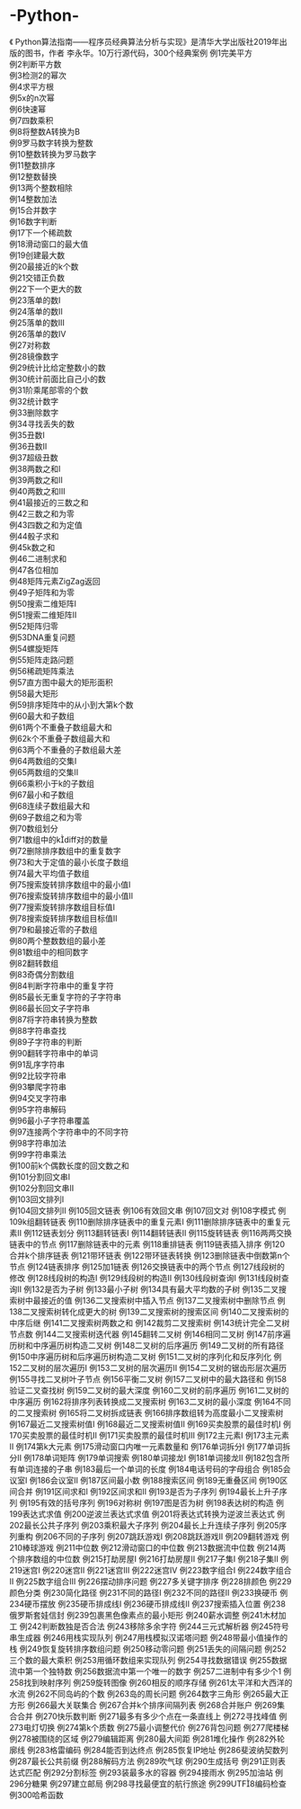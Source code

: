 # -Python-
《 Python算法指南——程序员经典算法分析与实现》是清华大学出版社2019年出版的图书，作者 李永华。10万行源代码，300个经典案例
例1完美平方    
例2判断平方数    
例3检测2的幂次    
例4求平方根    
例5x的n次幂    
例6快速幂    
例7四数乘积    
例8将整数A转换为B    
例9罗马数字转换为整数    
例10整数转换为罗马数字    
例11整数排序    
例12整数替换    
例13两个整数相除    
例14整数加法    
例15合并数字    
例16数字判断    
例17下一个稀疏数    
例18滑动窗口的最大值    
例19创建最大数    
例20最接近的k个数    
例21交错正负数    
例22下一个更大的数    
例23落单的数Ⅰ    
例24落单的数Ⅱ    
例25落单的数Ⅲ    
例26落单的数Ⅳ    
例27对称数    
例28镜像数字    
例29统计比给定整数小的数    
例30统计前面比自己小的数    
例31阶乘尾部零的个数    
例32统计数字    
例33删除数字    
例34寻找丢失的数    
例35丑数Ⅰ    
例36丑数Ⅱ    
例37超级丑数    
例38两数之和Ⅰ    
例39两数之和Ⅱ    
例40两数之和Ⅲ    
例41最接近的三数之和    
例42三数之和为零    
例43四数之和为定值    
例44骰子求和    
例45k数之和    
例46二进制求和    
例47各位相加    
例48矩阵元素ZigZag返回    
例49子矩阵和为零    
例50搜索二维矩阵Ⅰ    
例51搜索二维矩阵Ⅱ    
例52矩阵归零    
例53DNA重复问题    
例54螺旋矩阵    
例55矩阵走路问题    
例56稀疏矩阵乘法    
例57直方图中最大的矩形面积    
例58最大矩形    
例59排序矩阵中的从小到大第k个数    
例60最大和子数组    
例61两个不重叠子数组最大和    
例62k个不重叠子数组最大和    
例63两个不重叠的子数组最大差    
例64两数组的交集Ⅰ    
例65两数组的交集Ⅱ    
例66乘积小于k的子数组    
例67最小和子数组    
例68连续子数组最大和    
例69子数组之和为零    
例70数组划分    
例71数组中的kdiff对的数量    
例72删除排序数组中的重复数字    
例73和大于定值的最小长度子数组    
例74最大平均值子数组    
例75搜索旋转排序数组中的最小值Ⅰ    
例76搜索旋转排序数组中的最小值Ⅱ    
例77搜索旋转排序数组目标值Ⅰ    
例78搜索旋转排序数组目标值Ⅱ    
例79和最接近零的子数组    
例80两个整数数组的最小差    
例81数组中的相同数字    
例82翻转数组    
例83奇偶分割数组    
例84判断字符串中的重复字符    
例85最长无重复字符的子字符串    
例86最长回文子字符串    
例87将字符串转换为整数    
例88字符串查找    
例89子字符串的判断    
例90翻转字符串中的单词    
例91乱序字符串    
例92比较字符串    
例93攀爬字符串    
例94交叉字符串    
例95字符串解码    
例96最小子字符串覆盖    
例97连接两个字符串中的不同字符    
例98字符串加法    
例99字符串乘法    
例100前k个偶数长度的回文数之和    
例101分割回文串Ⅰ    
例102分割回文串Ⅱ    
例103回文排列Ⅰ    
例104回文排列Ⅱ
例105回文链表
例106有效回文串
例107回文对
例108字模式
例109k组翻转链表
例110删除排序链表中的重复元素Ⅰ
例111删除排序链表中的重复元素Ⅱ
例112链表划分
例113翻转链表Ⅰ
例114翻转链表Ⅱ
例115旋转链表
例116两两交换链表中的节点
例117删除链表中的元素
例118重排链表
例119链表插入排序
例120合并k个排序链表
例121带环链表
例122带环链表转换
例123删除链表中倒数第n个节点
例124链表排序
例125加1链表
例126交换链表中的两个节点
例127线段树的修改
例128线段树的构造Ⅰ
例129线段树的构造Ⅱ
例130线段树查询Ⅰ
例131线段树查询Ⅱ
例132是否为子树
例133最小子树
例134具有最大平均数的子树
例135二叉搜索树中最接近的值
例136二叉搜索树中插入节点
例137二叉搜索树中删除节点
例138二叉搜索树转化成更大的树
例139二叉搜索树的搜索区间
例140二叉搜索树的中序后继
例141二叉搜索树两数之和
例142裁剪二叉搜索树
例143统计完全二叉树节点数
例144二叉搜索树迭代器
例145翻转二叉树
例146相同二叉树
例147前序遍历树和中序遍历树构造二叉树
例148二叉树的后序遍历
例149二叉树的所有路径
例150中序遍历树和后序遍历树构造二叉树
例151二叉树的序列化和反序列化
例152二叉树的层次遍历Ⅰ
例153二叉树的层次遍历Ⅱ
例154二叉树的锯齿形层次遍历
例155寻找二叉树叶子节点
例156平衡二叉树
例157二叉树中的最大路径和
例158验证二叉查找树
例159二叉树的最大深度
例160二叉树的前序遍历
例161二叉树的中序遍历
例162将排序列表转换成二叉搜索树
例163二叉树的最小深度
例164不同的二叉搜索树
例165将二叉树拆成链表
例166排序数组转为高度最小二叉搜索树
例167最近二叉搜索树值Ⅰ
例168最近二叉搜索树值Ⅱ
例169买卖股票的最佳时机Ⅰ
例170买卖股票的最佳时机Ⅱ
例171买卖股票的最佳时机Ⅲ
例172主元素Ⅰ
例173主元素Ⅱ
例174第k大元素
例175滑动窗口内唯一元素数量和
例176单词拆分Ⅰ
例177单词拆分Ⅱ
例178单词矩阵
例179单词搜索
例180单词接龙Ⅰ
例181单词接龙Ⅱ
例182包含所有单词连接的子串
例183最后一个单词的长度
例184电话号码的字母组合
例185会议室Ⅰ
例186会议室Ⅱ
例187区间最小数
例188搜索区间
例189无重叠区间
例190区间合并
例191区间求和Ⅰ
例192区间求和Ⅱ
例193是否为子序列
例194最长上升子序列
例195有效的括号序列
例196对称树
例197图是否为树
例198表达树的构造
例199表达式求值
例200逆波兰表达式求值
例201将表达式转换为逆波兰表达式
例202最长公共子序列
例203乘积最大子序列
例204最长上升连续子序列
例205序列重构
例206不同的子序列
例207跳跃游戏Ⅰ
例208跳跃游戏Ⅱ
例209翻转游戏
例210棒球游戏
例211中位数
例212滑动窗口的中位数
例213数据流中位数
例214两个排序数组的中位数
例215打劫房屋Ⅰ
例216打劫房屋Ⅱ
例217子集Ⅰ
例218子集Ⅱ
例219迷宫Ⅰ
例220迷宫Ⅱ
例221迷宫Ⅲ
例222迷宫Ⅳ
例223数字组合Ⅰ
例224数字组合Ⅱ
例225数字组合Ⅲ
例226摆动排序问题
例227多关键字排序
例228排颜色
例229颜色分类
例230简化路径
例231不同的路径Ⅰ
例232不同的路径Ⅱ
例233换硬币
例234硬币摆放
例235硬币排成线Ⅰ
例236硬币排成线Ⅱ
例237搜索插入位置
例238俄罗斯套娃信封
例239包裹黑色像素点的最小矩形
例240薪水调整
例241木材加工
例242判断数独是否合法
例243移除多余字符
例244三元式解析器
例245符号串生成器
例246用栈实现队列
例247用栈模拟汉诺塔问题
例248带最小值操作的栈
例249恢复旋转排序数组问题
例250移动零问题
例251丢失的间隔问题
例252三个数的最大乘积
例253用循环数组来实现队列
例254寻找数据错误
例255数据流中第一个独特数
例256数据流中第一个唯一的数字
例257二进制中有多少个1
例258找到映射序列
例259旋转图像
例260相反的顺序存储
例261太平洋和大西洋的水流
例262不同岛屿的个数
例263岛的周长问题
例264数字三角形
例265最大正方形
例266最大关联集合
例267合并k个排序间隔列表
例268合并账户
例269集合合并
例270快乐数判断
例271最多有多少个点在一条直线上
例272寻找峰值
例273电灯切换
例274第k个质数
例275最小调整代价
例276背包问题
例277爬楼梯
例278被围绕的区域
例279编辑距离
例280最大间距
例281堆化操作
例282外轮廓线
例283格雷编码
例284能否到达终点
例285恢复IP地址
例286斐波纳契数列
例287最长公共前缀
例288解码方法
例289吹气球
例290生成括号
例291正则表达式匹配
例292分割标签
例293装最多水的容器
例294接雨水
例295加油站
例296分糖果
例297建立邮局
例298寻找最便宜的航行旅途
例299UTF8编码检查
例300哈希函数

